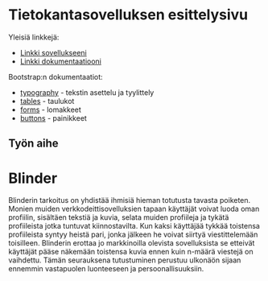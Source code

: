 # Tietokantasovelluksen esittelysivu

Yleisiä linkkejä:

* [Linkki sovellukseeni](http://ollisami.users.cs.helsinki.fi/tietokanta_ht/)
* [Linkki dokumentaatiooni](https://github.com/ollisami/Tsoha-Bootstrap/blob/master/doc/dokumentaatio.pdf)

Bootstrap:n dokumentaatiot:
* [typography](http://getbootstrap.com/css/#type) - tekstin asettelu ja tyylittely 
* [tables](http://getbootstrap.com/css/#tables) - taulukot 
* [forms](http://getbootstrap.com/css/#forms) - lomakkeet
* [buttons](http://getbootstrap.com/css/#buttons) - painikkeet

## Työn aihe

# Blinder

Blinderin tarkoitus on yhdistää ihmisiä hieman totutusta tavasta poiketen. Monien muiden verkkodeittisovelluksien tapaan käyttäjät voivat luoda oman profiilin, sisältäen tekstiä ja kuvia, selata muiden profiileja ja tykätä profiileista jotka tuntuvat kiinnostavilta. Kun kaksi käyttäjää tykkää toistensa profiileista syntyy heistä pari, jonka jälkeen he voivat siirtyä viestittelemään toisilleen. Blinderin erottaa jo markkinoilla olevista sovelluksista se etteivät käyttäjät pääse näkemään toistensa kuvia ennen kuin n-määrä viestejä on vaihdettu. Tämän seurauksena tutustuminen perustuu ulkonäön sijaan ennemmin vastapuolen luonteeseen ja persoonallisuuksiin.
